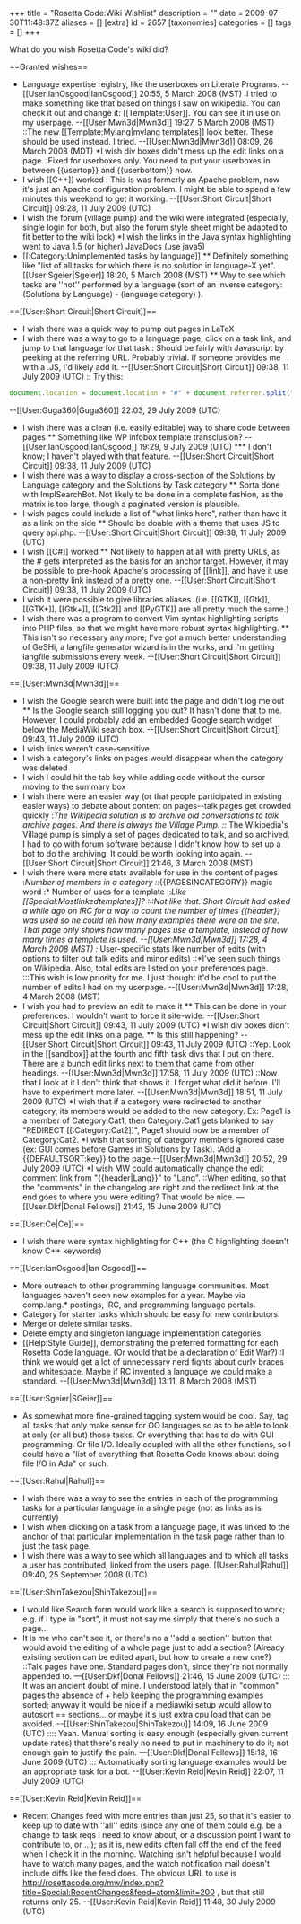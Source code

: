 +++
title = "Rosetta Code:Wiki Wishlist"
description = ""
date = 2009-07-30T11:48:37Z
aliases = []
[extra]
id = 2657
[taxonomies]
categories = []
tags = []
+++

What do you wish Rosetta Code's wiki did?

==Granted wishes==
* Language expertise registry, like the userboxes on Literate Programs. --[[User:IanOsgood|IanOsgood]] 20:55, 5 March 2008 (MST)
:I tried to make something like that based on things I saw on wikipedia. You can check it out and change it: [[Template:User]]. You can see it in use on my userpage. --[[User:Mwn3d|Mwn3d]] 19:27, 5 March 2008 (MST)
::The new [[Template:Mylang|mylang templates]] look better. These should be used instead. I tried. --[[User:Mwn3d|Mwn3d]] 08:09, 26 March 2008 (MDT)
*I wish div boxes didn't mess up the edit links on a page.
:Fixed for userboxes only. You need to put your userboxes in between <nowiki>{{usertop}} and {{userbottom}}</nowiki> now.
* I wish [[C++]] worked
: This is was formerly an Apache problem, now it's just an Apache configuration problem.  I might be able to spend a few minutes this weekend to get it working. --[[User:Short Circuit|Short Circuit]] 09:28, 11 July 2009 (UTC)
* I wish the forum (village pump) and the wiki were integrated (especially, single login for both, but also the forum style sheet might be adapted to fit better to the wiki look)
*I wish the links in the Java syntax highlighting went to Java 1.5 (or higher) JavaDocs (use java5)
* [[:Category:Unimplemented tasks by language]]
** Definitely something like "list of all tasks for which there is no solution in language-X yet".[[User:Sgeier|Sgeier]] 18:20, 5 March 2008 (MST)
** Way to see which tasks are ''not'' performed by a language (sort of an inverse category: (Solutions by Language) - (language category) ).

==[[User:Short Circuit|Short Circuit]]==
* I wish there was a quick way to pump out pages in LaTeX
* I wish there was a way to go to a language page, click on a task link, and jump to that language for that task
: Should be fairly with Javascript by peeking at the referring URL.  Probably trivial.  If someone provides me with a .JS, I'd likely add it. --[[User:Short Circuit|Short Circuit]] 09:38, 11 July 2009 (UTC)
:: Try this:
```javascript
document.location = document.location + "#" + document.referrer.split("/").slice(-1);
```
 --[[User:Guga360|Guga360]] 22:03, 29 July 2009 (UTC)
* I wish there was a clean (i.e. easily editable) way to share code between pages
** Something like WP infobox template transclusion? --[[User:IanOsgood|IanOsgood]] 19:29, 9 July 2009 (UTC)
*** I don't know; I haven't played with that feature. --[[User:Short Circuit|Short Circuit]] 09:38, 11 July 2009 (UTC)
* I wish there was a way to display a cross-section of the Solutions by Language category and the Solutions by Task category
** Sorta done with ImplSearchBot.  Not likely to be done in a complete fashion, as the matrix is too large, though a paginated version is plausible.
* I wish pages could include a list of "what links here", rather than have it as a link on the side
** Should be doable with a theme that uses JS to query api.php. --[[User:Short Circuit|Short Circuit]] 09:38, 11 July 2009 (UTC)
* I wish [[C#]] worked
** Not likely to happen at all with pretty URLs, as the # gets interpreted as the basis for an anchor target.  However, it may be possible to pre-hook Apache's processing of <nowiki>[[link]]</nowiki>, and have it use a non-pretty link instead of a pretty one. --[[User:Short Circuit|Short Circuit]] 09:38, 11 July 2009 (UTC)
* I wish it were possible to give libraries aliases. (i.e. [[GTK]], [[Gtk]], [[GTK+]], [[Gtk+]], [[Gtk2]] and [[PyGTK]] are all pretty much the same.)
* I wish there was a program to convert Vim syntax highlighting scripts into PHP files, so that we might have more robust syntax highlighting.
** This isn't so necessary any more; I've got a much better understanding of GeSHi, a langfile generator wizard is in the works, and I'm getting langfile submissions every week. --[[User:Short Circuit|Short Circuit]] 09:38, 11 July 2009 (UTC)

==[[User:Mwn3d|Mwn3d]]==
* I wish the Google search were built into the page and didn't log me out
** Is the Google search still logging you out?  It hasn't done that to me.  However, I could probably add an embedded Google search widget below the MediaWiki search box. --[[User:Short Circuit|Short Circuit]] 09:43, 11 July 2009 (UTC)
* I wish links weren't case-sensitive
* I wish a category's links on pages would disappear when the category was deleted
* I wish I could hit the tab key while adding code without the cursor moving to the summary box
* I wish there were an easier way (or that people participated in existing easier ways) to debate about content on pages--talk pages get crowded quickly
:*The Wikipedia solution is to archive old conversations to talk archive pages. And there is always the Village Pump.
::* The Wikipedia's Village pump is simply a set of pages dedicated to talk, and so archived.  I had to go with forum software because I didn't know how to set up a bot to do the archiving.  It could be worth looking into again. --[[User:Short Circuit|Short Circuit]] 21:46, 3 March 2008 (MST)
* I wish there were more stats available for use in the content of pages
:*Number of members in a category
::*<nowiki>{{PAGESINCATEGORY}}</nowiki> magic word
:* Number of uses for a template
::*Like [[Special:Mostlinkedtemplates]]?
:::Not like that. Short Circuit had asked a while ago on IRC for a way to count the number of times <nowiki>{{header}}</nowiki> was used so he could tell how many examples there were on the site. That page only shows how many pages use a template, instead of how many times a template is used. --[[User:Mwn3d|Mwn3d]] 17:28, 4 March 2008 (MST)
:* User-specific stats like number of edits (with options to filter out talk edits and minor edits)
::*I've seen such things on Wikipedia. Also, total edits are listed on your preferences page.
:::This wish is low priority for me. I just thought it'd be cool to put the number of edits I had on my userpage. --[[User:Mwn3d|Mwn3d]] 17:28, 4 March 2008 (MST)
* I wish you had to preview an edit to make it
** This can be done in your preferences.  I wouldn't want to force it site-wide. --[[User:Short Circuit|Short Circuit]] 09:43, 11 July 2009 (UTC)
*I wish div boxes didn't mess up the edit links on a page.
** Is this still happening? --[[User:Short Circuit|Short Circuit]] 09:43, 11 July 2009 (UTC)
::Yep. Look in the [[sandbox]] at the fourth and fifth task divs that I put on there. There are a bunch edit links next to them that came from other headings. --[[User:Mwn3d|Mwn3d]] 17:58, 11 July 2009 (UTC)
::Now that I look at it I don't think that shows it. I forget what did it before. I'll have to experiment more later. --[[User:Mwn3d|Mwn3d]] 18:51, 11 July 2009 (UTC)
*I wish that if a category were redirected to another category, its members would be added to the new category. Ex: Page1 is a member of Category:Cat1, then Category:Cat1 gets blanked to say <nowiki>"REDIRECT [[:Category:Cat2]]"</nowiki>, Page1 should now be a member of Category:Cat2.
*I wish that sorting of category members ignored case (ex: GUI comes before Games in Solutions by Task).
:Add a <nowiki>{{DEFAULTSORT:key}}</nowiki> to the page.--[[User:Mwn3d|Mwn3d]] 20:52, 29 July 2009 (UTC)
*I wish MW could automatically change the edit comment link from <nowiki>"{{header|Lang}}"</nowiki> to "Lang".
::When editing, so that the "comments" in the changelog are right and the redirect link at the end goes to where you were editing? That would be nice. —[[User:Dkf|Donal Fellows]] 21:43, 15 June 2009 (UTC)

==[[User:Ce|Ce]]==
* I wish there were syntax highlighting for C++ (the C highlighting doesn't know C++ keywords)

==[[User:IanOsgood|Ian Osgood]]==
* More outreach to other programming language communities. Most languages haven't seen new examples for a year. Maybe via comp.lang.* postings, IRC, and programming language portals.
* Category for starter tasks which should be easy for new contributors.
* Merge or delete similar tasks.
* Delete empty and singleton language implementation categories.
* [[Help:Style Guide]], demonstrating the preferred formatting for each Rosetta Code language. (Or would that be a declaration of Edit War?)
:I think we would get a lot of unnecessary nerd fights about curly braces and whitespace. Maybe if RC invented a language we could make a standard. --[[User:Mwn3d|Mwn3d]] 13:11, 8 March 2008 (MST)

==[[User:Sgeier|SGeier]]==

* As somewhat more fine-grained tagging system would be cool. Say, tag all tasks that only make sense for OO languages so as to be able to look at only (or all but) those tasks. Or everything that has to do with GUI programming. Or file I/O. Ideally coupled with all the other functions, so I could have a "list of everything that Rosetta Code knows about doing file I/O in Ada" or such.

==[[User:Rahul|Rahul]]==
* I wish there was a way to see the entries in each of the programming tasks for a particular language in a single page (not as links as is currently)
* I wish when clicking on a task from a language page, it was linked to the anchor of that particular implementation in the task page rather than to just the task page.
* I wish there was a way to see which all languages and to which all tasks a user has contributed, linked from the users page. [[User:Rahul|Rahul]] 09:40, 25 September 2008 (UTC)

==[[User:ShinTakezou|ShinTakezou]]==
* I would like Search form would work like a search is supposed to work; e.g. if I type in "sort", it must not say me simply that there's no such a page...
* It is me who can't see it, or there's no a ''add a section'' button that would avoid the editing of a whole page just to add a section? (Already existing section can be edited apart, but how to create a new one?)
::Talk pages have one. Standard pages don't, since they're not normally appended to. —[[User:Dkf|Donal Fellows]] 21:46, 15 June 2009 (UTC)
::: It was an ancient doubt of mine. I understood lately that in "common" pages the absence of + help keeping the programming examples sorted; anyway it would be nice if a mediawiki setup would allow to autosort == sections... or maybe it's just extra cpu load that can be avoided. --[[User:ShinTakezou|ShinTakezou]] 14:09, 16 June 2009 (UTC)
:::: Yeah. Manual sorting is easy enough (especially given current update rates) that there's really no need to put in machinery to do it; not enough gain to justify the pain. —[[User:Dkf|Donal Fellows]] 15:18, 16 June 2009 (UTC)
::: Automatically sorting language examples would be an appropriate task for a bot. --[[User:Kevin Reid|Kevin Reid]] 22:07, 11 July 2009 (UTC)

==[[User:Kevin Reid|Kevin Reid]]==
* Recent Changes feed with more entries than just 25, so that it's easier to keep up to date with ''all'' edits (since any one of them could e.g. be a change to task reqs I need to know about, or a discussion point I want to contribute to, or ...); as it is, new edits often fall off the end of the feed when I check it in the morning. Watching isn't helpful because I would have to watch many pages, and the watch notification mail doesn't include diffs like the feed does. The obvious URL to use is http://rosettacode.org/mw/index.php?title=Special:RecentChanges&feed=atom&limit=200 , but that still returns only 25. --[[User:Kevin Reid|Kevin Reid]] 11:48, 30 July 2009 (UTC)
